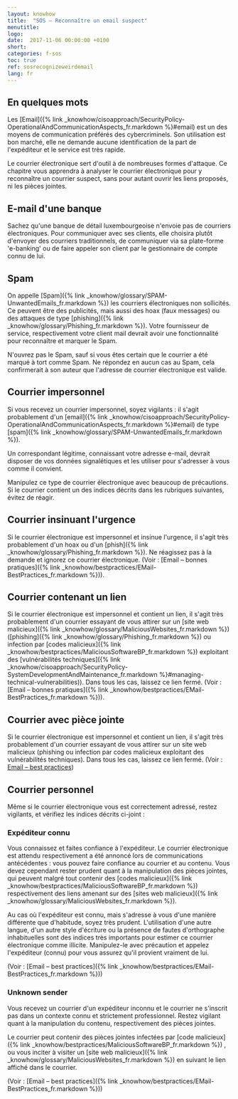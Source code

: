 ```yaml
---
layout: knowhow
title:  "SOS – Reconnaître un email suspect"
menutitle:
logo:
date:  2017-11-06 00:00:00 +0100
short:
categories: f-sos
toc: true
ref: sosrecognizeweirdemail
lang: fr
---
```


## En quelques mots
Les [Email]({% link _knowhow/cisoapproach/SecurityPolicy-OperationalAndCommunicationAspects_fr.markdown %}#email) est un des moyens de communication préférés des cybercriminels. Son utilisation est bon marché, elle ne demande aucune identification de la part de l'expéditeur et le service est très rapide.

Le courrier électronique sert d'outil à de nombreuses formes d'attaque. Ce chapitre vous apprendra à analyser le courrier électronique pour y reconnaître un courrier suspect, sans pour autant ouvrir les liens proposés, ni les pièces jointes.

## E-mail d'une banque
Sachez qu'une banque de détail luxembourgeoise n'envoie pas de courriers électroniques. Pour communiquer avec ses clients, elle choisira plutôt d'envoyer des courriers traditionnels, de communiquer via sa plate-forme 'e-banking' ou de faire appeler son client par le gestionnaire de compte connu de lui.

## Spam
On appelle [Spam]({% link _knowhow/glossary/SPAM-UnwantedEmails_fr.markdown %}) les courriers électroniques non sollicités. Ce peuvent être des publicités, mais aussi des hoax (faux messages) ou des attaques de type [phishing]({% link _knowhow/glossary/Phishing_fr.markdown %}). Votre fournisseur de service, respectivement votre client mail devrait avoir une fonctionnalité pour reconnaître et marquer le Spam.

N'ouvrez pas le Spam, sauf si vous êtes certain que le courrier a été marqué à tort comme Spam. Ne répondez en aucun cas au Spam, cela confirmerait à son auteur que l'adresse de courrier électronique est valide.

## Courrier impersonnel
Si vous recevez un courrier impersonnel, soyez vigilants : il s'agit probablement d'un [email]({% link _knowhow/cisoapproach/SecurityPolicy-OperationalAndCommunicationAspects_fr.markdown %}#email) de type [spam]({% link _knowhow/glossary/SPAM-UnwantedEmails_fr.markdown %}).

Un correspondant légitime, connaissant votre adresse e-mail, devrait disposer de vos données signalétiques et les utiliser pour s'adresser à vous comme il convient.

Manipulez ce type de courrier électronique avec beaucoup de précautions. Si le courrier contient un des indices décrits dans les rubriques suivantes, évitez de réagir.

## Courrier insinuant l'urgence
Si le courrier électronique est impersonnel et insinue l'urgence, il s'agit très probablement d'un hoax ou d'un [phish]({% link _knowhow/glossary/Phishing_fr.markdown %}). Ne réagissez pas à la demande et ignorez ce courrier électronique. (Voir : [Email – bonnes pratiques]({% link _knowhow/bestpractices/EMail-BestPractices_fr.markdown %})).

## Courrier contenant un lien
Si le courrier électronique est impersonnel et contient un lien, il s'agit très probablement d'un courrier essayant de vous attirer sur un [site web malicieux]({% link _knowhow/glossary/MaliciousWebsites_fr.markdown %}) ([phishing]({% link _knowhow/glossary/Phishing_fr.markdown %}) ou infection par [codes malicieux]({% link _knowhow/bestpractices/MaliciousSoftwareBP_fr.markdown %}) exploitant des [vulnérabilités techniques]({% link _knowhow/cisoapproach/SecurityPolicy-SystemDevelopmentAndMaintenance_fr.markdown %}#managing-technical-vulnerabilities)). Dans tous les cas, laissez ce lien fermé. (Voir : [Email – bonnes pratiques]({% link _knowhow/bestpractices/EMail-BestPractices_fr.markdown %})).

## Courrier avec pièce jointe
Si le courrier électronique est impersonnel et contient un lien, il s'agit très probablement d'un courrier essayant de vous attirer sur un site web malicieux (phishing ou infection par codes malicieux exploitant des vulnérabilités techniques). Dans tous les cas, laissez ce lien fermé. (Voir : [Email – best practices](-))

## Courrier personnel
Même si le courrier électronique vous est correctement adressé, restez vigilants, et vérifiez les indices décrits ci-joint :

### Expéditeur connu
Vous connaissez et faites confiance à l'expéditeur. Le courrier électronique est attendu respectivement a été annoncé lors de communications antécédentes : vous pouvez faire confiance au courrier et au contenu. Vous devez cependant rester prudent quant à la manipulation des pièces jointes, qui peuvent malgré tout contenir des [codes malicieux]({% link _knowhow/bestpractices/MaliciousSoftwareBP_fr.markdown %})  respectivement des liens amenant sur des [sites web malicieux]({% link _knowhow/glossary/MaliciousWebsites_fr.markdown %}).

Au cas où l'expéditeur est connu, mais s'adresse à vous d'une manière différente que d'habitude, soyez très prudent. L'utilisation d'une autre langue, d'un autre style d'écriture ou la présence de fautes d'orthographe inhabituelles sont des indices très importants pour estimer ce courrier électronique comme illicite. Manipulez-le avec précaution et appelez l'expéditeur (connu) pour vous assurez qu'il provient vraiment de lui.

(Voir : [Email – best practices]({% link _knowhow/bestpractices/EMail-BestPractices_fr.markdown %}))

### Unknown sender
Vous recevez un courrier d'un expéditeur inconnu et  le courrier ne s'inscrit pas dans un contexte connu et strictement professionnel. Restez vigilant quant à la manipulation du contenu, respectivement des pièces jointes.

Le courrier peut contenir des pièces jointes infectées par [code malicieux]({% link _knowhow/bestpractices/MaliciousSoftwareBP_fr.markdown %}) , ou vous inciter à visiter un [site web malicieux]({% link _knowhow/glossary/MaliciousWebsites_fr.markdown %}) en suivant le lien affiché dans le courrier.

(Voir : [Email – best practices]({% link _knowhow/bestpractices/EMail-BestPractices_fr.markdown %}))
